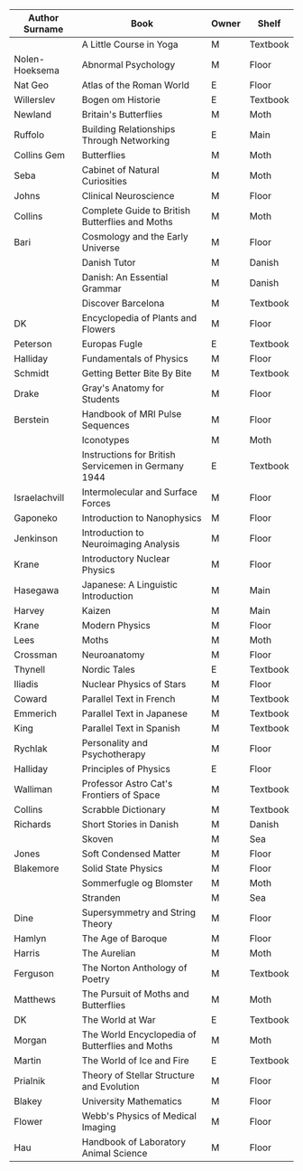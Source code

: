 | Author Surname     | Book                                            | Owner   | Shelf      |
|---------------------|------------------------------------------------|---------|------------|
|                     | A Little Course in Yoga                       | M    | Textbook   |
| Nolen-Hoeksema      | Abnormal Psychology                           | M    | Floor      |
| Nat Geo             | Atlas of the Roman World                      | E   | Floor      |
| Willerslev          | Bogen om Historie                             | E   | Textbook   |
| Newland             | Britain's Butterflies                         | M    | Moth       |
| Ruffolo             | Building Relationships Through Networking     | E   | Main       |
| Collins Gem         | Butterflies                                   | M    | Moth       |
| Seba                | Cabinet of Natural Curiosities                | M    | Moth       |
| Johns               | Clinical Neuroscience                         | M    | Floor      |
| Collins             | Complete Guide to British Butterflies and Moths| M   | Moth       |
| Bari                | Cosmology and the Early Universe              | M    | Floor      |
|                     | Danish Tutor                                  | M    | Danish     |
|                     | Danish: An Essential Grammar                  | M    | Danish     |
|                     | Discover Barcelona                            | M    | Textbook   |
| DK                  | Encyclopedia of Plants and Flowers            | M    | Floor      |
| Peterson            | Europas Fugle                                 | E   | Textbook   |
| Halliday            | Fundamentals of Physics                       | M    | Floor      |
| Schmidt             | Getting Better Bite By Bite                   | M    | Textbook   |
| Drake               | Gray's Anatomy for Students                   | M    | Floor      |
| Berstein            | Handbook of MRI Pulse Sequences               | M    | Floor      |
|                     | Iconotypes                                    | M    | Moth       |
|                     | Instructions for British Servicemen in Germany 1944 | E | Textbook   |
| Israelachvill       | Intermolecular and Surface Forces             | M    | Floor      |
| Gaponeko            | Introduction to Nanophysics                   | M    | Floor      |
| Jenkinson           | Introduction to Neuroimaging Analysis         | M    | Floor      |
| Krane               | Introductory Nuclear Physics                  | M    | Floor      |
| Hasegawa            | Japanese: A Linguistic Introduction           | M    | Main       |
| Harvey              | Kaizen                                        | M    | Main       |
| Krane               | Modern Physics                                | M    | Floor      |
| Lees                | Moths                                         | M    | Moth       |
| Crossman            | Neuroanatomy                                 | M    | Floor      |
| Thynell             | Nordic Tales                                  | E   | Textbook   |
| Iliadis             | Nuclear Physics of Stars                      | M    | Floor      |
| Coward              | Parallel Text in French                       | M    | Textbook   |
| Emmerich            | Parallel Text in Japanese                     | M    | Textbook   |
| King                | Parallel Text in Spanish                      | M    | Textbook   |
| Rychlak             | Personality and Psychotherapy                 | M    | Floor      |
| Halliday            | Principles of Physics                         | E   | Floor      |
| Walliman            | Professor Astro Cat's Frontiers of Space      | M    | Textbook   |
| Collins             | Scrabble Dictionary                           | M    | Textbook   |
| Richards            | Short Stories in Danish                       | M    | Danish     |
|                     | Skoven                                        | M    | Sea        |
| Jones               | Soft Condensed Matter                         | M    | Floor      |
| Blakemore           | Solid State Physics                           | M    | Floor      |
|                     | Sommerfugle og Blomster                       | M    | Moth       |
|                     | Stranden                                      | M    | Sea        |
| Dine                | Supersymmetry and String Theory               | M    | Floor      |
| Hamlyn              | The Age of Baroque                            | M    | Floor      |
| Harris              | The Aurelian                                  | M    | Moth       |
| Ferguson            | The Norton Anthology of Poetry                | M    | Textbook   |
| Matthews            | The Pursuit of Moths and Butterflies          | M    | Moth       |
| DK                  | The World at War                              | E   | Textbook   |
| Morgan              | The World Encyclopedia of Butterflies and Moths| M   | Moth       |
| Martin              | The World of Ice and Fire                     | E   | Textbook   |
| Prialnik            | Theory of Stellar Structure and Evolution     | M    | Floor      |
| Blakey              | University Mathematics                        | M    | Floor      |
| Flower              | Webb's Physics of Medical Imaging             | M    | Floor      |
| Hau                 | Handbook of Laboratory Animal Science         | M    | Floor      |